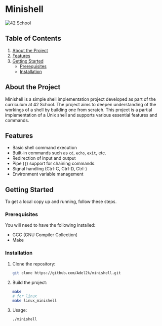 # Minishell

![42 School](https://upload.wikimedia.org/wikipedia/commons/thumb/8/8d/42_Logo.svg/1024px-42_Logo.svg.png)

## Table of Contents

1. [About the Project](#about-the-project)
2. [Features](#features)
3. [Getting Started](#getting-started)
    - [Prerequisites](#prerequisites)
    - [Installation](#installation)
      
## About the Project

Minishell is a simple shell implementation project developed as part of the curriculum at 42 School. The project aims to deepen understanding of the workings of a shell by building one from scratch. This project is a partial implementation of a Unix shell and supports various essential features and commands.

## Features

- Basic shell command execution
- Built-in commands such as `cd`, `echo`, `exit`, etc.
- Redirection of input and output
- Pipe (`|`) support for chaining commands
- Signal handling (Ctrl-C, Ctrl-D, Ctrl-\)
- Environment variable management

## Getting Started

To get a local copy up and running, follow these steps.

### Prerequisites

You will need to have the following installed:

- GCC (GNU Compiler Collection)
- Make

### Installation

1. Clone the repository:

   ```bash
   git clone https://github.com/Adel2k/minishell.git

2. Build the project: 

    ```bash
    make
    # for linux
    make linux_minishell

3. Usage:

    ```bash
    ./minishell
